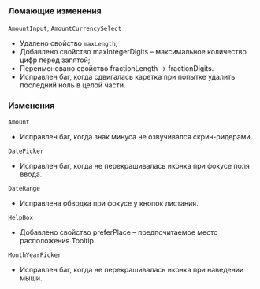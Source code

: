 ### Ломающие изменения

`AmountInput`, `AmountCurrencySelect`

- Удалено свойство `maxLength`;
- Добавлено свойство maxIntegerDigits – максимальное количество цифр перед запятой;
- Переименовано свойство fractionLength -> fractionDigits.
- Исправлен баг, когда сдвигалась каретка при попытке удалить последний ноль в целой части.

### Изменения

`Amount`

- Исправлен баг, когда знак минуса не озвучивался скрин-ридерами.

`DatePicker`

- Исправлен баг, когда не перекрашивалась иконка при фокусе поля ввода.

`DateRange`

- Исправлена обводка при фокусе у кнопок листания.

`HelpBox`

- Добавлено свойство preferPlace – предпочитаемое место расположения Tooltip.

`MonthYearPicker`

- Исправлен баг, когда не перекрашивалась иконка при наведении мыши.
